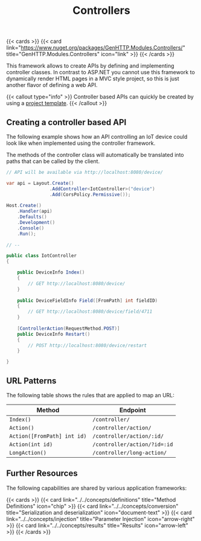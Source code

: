 ﻿---
title: Controllers
cascade:
  type: docs
---

{{< cards >}}
{{< card link="https://www.nuget.org/packages/GenHTTP.Modules.Controllers/" title="GenHTTP.Modules.Controllers" icon="link" >}}
{{< /cards >}}

This framework allows to create APIs by defining and implementing controller classes. In contrast
to ASP.NET you cannot use this framework to dynamically render HTML pages in a MVC style project,
so this is just another flavor of defining a web API.

{{< callout type="info" >}}
Controller based APIs can quickly be created by using a [project template](../../templates).
{{< /callout >}}

## Creating a controller based API

The following example shows how an API controlling an IoT device could look like
when implemented using the controller framework.

The methods of the controller class will automatically be translated into paths
that can be called by the client.

```csharp
// API will be available via http://localhost:8080/device/

var api = Layout.Create()
                .AddController<IotController>("device")
                .Add(CorsPolicy.Permissive());
                
Host.Create()
    .Handler(api)
    .Defaults()
    .Development()
    .Console()
    .Run();
    
// --

public class IotController
{

    public DeviceInfo Index() 
    {
        // GET http://localhost:8080/device/
    }
    
    public DeviceFieldInfo Field([FromPath] int fieldID) 
    {
        // GET http://localhost:8080/device/field/4711
    }
    
    [ControllerAction(RequestMethod.POST)]
    public DeviceInfo Restart() 
    {
        // POST http://localhost:8080/device/restart
    }

}
```

## URL Patterns

The following table shows the rules that are applied to map an URL:

| Method                      | Endpoint      |
| -------------               | ------------- |
| `Index()`                   | `/controller/` |
| `Action()`                  | `/controller/action/` |
| `Action([FromPath] int id)` | `/controller/action/:id/` |
| `Action(int id)`            | `/controller/action/?id=:id` |
| `LongAction()`              | `/controller/long-action/` |

## Further Resources

The following capabilities are shared by various application frameworks:

{{< cards >}}
{{< card link="../../concepts/definitions" title="Method Definitions" icon="chip" >}}
{{< card link="../../concepts/conversion" title="Serialization and deserialization" icon="document-text" >}}
{{< card link="../../concepts/injection" title="Parameter Injection" icon="arrow-right" >}}
{{< card link="../../concepts/results" title="Results" icon="arrow-left" >}}
{{< /cards >}}

